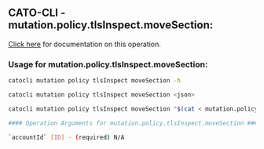 
## CATO-CLI - mutation.policy.tlsInspect.moveSection:
[Click here](https://api.catonetworks.com/documentation/#mutation-mutation.policy.tlsInspect.moveSection) for documentation on this operation.

### Usage for mutation.policy.tlsInspect.moveSection:

```bash
catocli mutation policy tlsInspect moveSection -h

catocli mutation policy tlsInspect moveSection <json>

catocli mutation policy tlsInspect moveSection "$(cat < mutation.policy.tlsInspect.moveSection.json)"

#### Operation Arguments for mutation.policy.tlsInspect.moveSection ####

`accountId` [ID] - (required) N/A    
